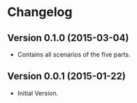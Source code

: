 # Changelog

## Version 0.1.0 (2015-03-04)

* Contains all scenarios of the five parts.


## Version 0.0.1 (2015-01-22)

* Initial Version.